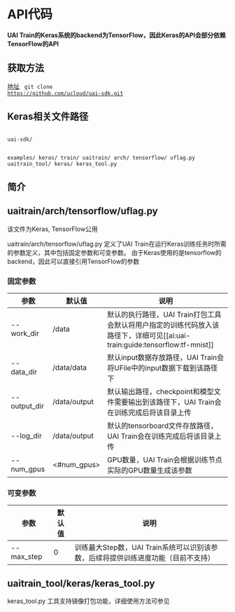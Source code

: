 

# API代码
**UAI Train的Keras系统的backend为TensorFlow，因此Keras的API会部分依赖TensorFlow的API**

## 获取方法
[地址](https://github.com/ucloud/uai-sdk)
<code>
git clone https://github.com/ucloud/uai-sdk.git
</code>

## Keras相关文件路径
<code>
uai-sdk/

  examples/
    keras/
       train/
  uaitrain/
    arch/
      tensorflow/
         uflag.py
  uaitrain_tool/
    keras/
      keras_tool.py
</code>

## 简介

## uaitrain/arch/tensorflow/uflag.py 

该文件为Keras, TensorFlow公用

uaitrain/arch/tensorflow/uflag.py 定义了UAI Train在运行Keras训练任务时所需的参数定义，其中包括固定参数和可变参数。
由于Keras使用的是tensorflow的backend，因此可以直接引用TensorFlow的参数

### 固定参数
| 参数 | 默认值 | 说明 |
| ---- | ------ | ---- |
|\-\-work\_dir    | /data | 默认的执行路径，UAI Train打包工具会默认将用户指定的训练代码放入该路径下，详细可见[[ai:uai-train:guide:tensorflow:tf-mnist]] |
|\-\-data\_dir    | /data/data  | 默认input数据存放路径，UAI Train会将UFile中的input数据下载到该路径下 |
|\-\-output\_dir   | /data/output | 默认输出路径，checkpoint和模型文件需要输出到该路径下，UAI Train会在训练完成后将该目录上传 |
|\-\-log\_dir   | /data/output | 默认的tensorboard文件存放路径，UAI Train会在训练完成后将该目录上传 |
|\-\-num\_gpus   | <#num\_gpus> | GPU数量，UAI Train会根据训练节点实际的GPU数量生成该参数 |

### 可变参数
| 参数 | 默认值 | 说明 |
| ---- | ------ | ---- |
|\-\-max_step | 0 | 训练最大Step数，UAI Train系统可以识别该参数，后续将提供训练进度功能（目前不支持）|

## uaitrain_tool/keras/keras_tool.py
keras\_tool.py 工具支持镜像打包功能，详细使用方法可参见[](/ai/uai-train/guide/keras/packing)

